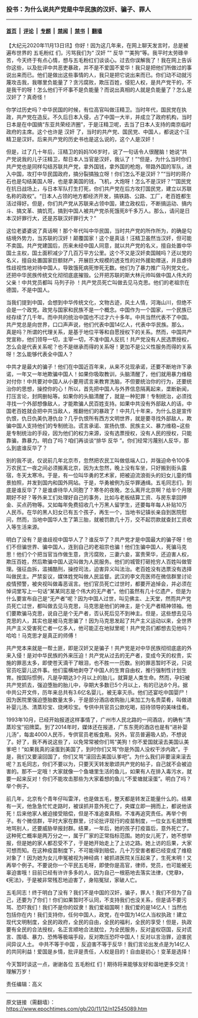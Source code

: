 ### 投书：为什么说共产党是中华民族的汉奸、骗子、罪人

---

#### [首页](../../../..?n12545089) &nbsp;|&nbsp; [评论](../../../../../epoch-comment?n12545089) &nbsp;|&nbsp; [专题](../../../../../epoch-special?n12545089) &nbsp;|&nbsp; [禁闻](../../../../../epoch-news?n12545089) &nbsp;|&nbsp; [禁书](../../../../../books?n12545089) &nbsp;|&nbsp; [翻墙](https://github.com/gfw-breaker/nogfw/blob/master/README.md?n12545089)


<div class="post_content" id="artbody" itemprop="articleBody">
 <!-- article content begin -->
 <p>
  【大纪元2020年11月13日讯】你好！因为这几年来，在网上聊天发言时，总是被遍布世界的
  <ok href="https://www.epochtimes.com/gb/tag/%E4%BA%94%E6%AF%9B%E7%B2%89%E7%BA%A2.html">
   五毛粉红
  </ok>
  们，污骂我们为“
  <ok href="https://www.epochtimes.com/gb/tag/%E6%B1%89%E5%A5%B8.html">
   汉奸
  </ok>
  ”“
  <ok href="https://www.epochtimes.com/gb/tag/%E5%8F%8D%E5%8D%8E.html">
   反华
  </ok>
  ”“美狗”等。我平时太劳碌辛苦，今天终于有点心情，想与五毛粉红们谈谈心。过去你误解我了！我在网上告诉你这些，以及批评中共恶吏暴政，并不是不爱国不爱华！我只是把他们所做过的事说出来而已。他们是做出这些事情的人，我只是把它说出来而已。你们动不动就污蔑攻击我，我哪里负能量了？贪污腐败，欺压百姓，侵犯人权，是共产党干的，不是我干的呀！怎么他们干坏事不是负能量？而说出真相的人就是负能量了？怎么是汉奸了？真奇怪！
 </p>
 <p>
  你学过历史吗？中华民国的时候，有位高官叫做汪精卫。当时年代，国民党在执政，共产党在造反。不久后日本入侵，占了中国一大半，并成立了政府机构，当时日本是在中国搞“东亚共荣经济圈”，于是汪精卫呢，去当了日本人支持的南京临时政府的主席。这个也许是
  <ok href="https://www.epochtimes.com/gb/tag/%E6%B1%89%E5%A5%B8.html">
   汉奸
  </ok>
  了，当时的共产党、国民党、中国人，都说这个汪精卫是汉奸。后来共产党的历史书也是这么说的，这个人是汉奸！
 </p>
 <p>
  但是，过了几十年后，汪精卫的妈妈106岁时，说了一句话令人很醒脑！她说“共产党说我的儿子汪精卫，帮日本人当官是汉奸，我认了！”“但是，为什么当时你们共产党也是同样勾结苏联共产党，拿外国钱，拿外国的枪炮，带路外国的军队，进入中国，攻打中华民国政府，搞分裂搞独立呀！你们怎么不是汉奸？”“当时的蒋介石也是勾结美国人呀，也是拿美国的钱，飞机，大炮呀！怎么不是汉奸？”“国民党在抗日战场上，与日本军队打生打死，你们共产党在后方攻打国民党，建立以苏联名称的政权”。“日本人占领的地方都经济开发，搞铁路、公路、工厂，老百姓都生活过得好。但是，你们共产党从苏联来占领中国，建立政权后，不断搞运动、搞内斗、搞文革、搞饥荒，搞到中国人被共产党杀死饿死8千多万人。那么，请问是日本汉奸罪行大，还是苏联汉奸罪行大？”
 </p>
 <p>
  这位老婆婆说了真话啊！那个年代叫中华民国，当时共产党的所作所为，的确是勾结境外势力，当苏联的汉奸！颠覆国家！这个是真话！汪精卫虽然当汉奸，但可能不卖国。共产党建国后，历来未经中国人同意，就以共产党的名义，擅自处置中华国土主权，国土面积减少了几百万平方公里。这个不又是汉奸卖国贼吗？还以党的名义，擅自处置国家巨额财产，开展巨大规模的透支性的对外援助赠送，并且虐待性歧视性地对待中国人，导致饿死病死惨死无数。他们为了暴力推广马列党文化，还把中华民族传统文化彻彻底底摧毁。公开把苏联的斯大林元帅叫做中国人伟大的父亲！中共党员都叫
  <ok href="https://www.epochtimes.com/gb/tag/%E9%A9%AC%E5%88%97%E5%AD%90%E5%AD%99.html">
   马列子孙
  </ok>
  ！共产党员死亡叫做去见马克思。他们的老祖宗在德国，不是中国人。
 </p>
 <p>
  当我们提到中国，会想到中华传统文化，文物古迹，风土人情，河海山川，但绝不会是一个政党。政党与国家和民族不是一个概念。中国作为一个国家，一个民族已经存续了几千年。而中共的统治中国也不过才六十多年。中共当然代表不了中国。共产党总是向世界，口口声声说，他们代表中国14亿人，代表中华民族。那么，真是吗？所谓的代理关系，是基于地位平等和自愿授权下的关系。然而，中国共产党宣称，他们领导一切，主宰一切，不准中国人反抗！共产党没有人民选票授权，怎么会是代表关系呢？也不是继承而得的关系呀！更加不是公义性服务而得的关系呀！怎么能够代表全中国人？
 </p>
 <p>
  中共才是最大的骗子！他们在中国近百年来，从来不兑现承诺，还要不断地许下承诺，一年又一年地欺骗中国人！如果你吸取教训，头脑清醒了，他们就用暴力维稳对付你！中共要对中国人从小要用谎言来教育洗脑，不但要统治你的行为，还要统治你的思想，操控你的心！所以，首先把中国人与外界信息隔离起来，垄断新闻，打压言论，封网删帖等。如果你的头脑清醒了，就是一种犯罪！专制统治，必须找寻找一个外部想像敌人，才能欺骗人民百姓支持。如果中共没有外部敌人的话，中国老百姓就会把中共当敌人，推翻他们的暴政了！中共几十年来，为什么总是宣传仇恨，仇日仇美仇港仇台？几乎仇恨所有西方文明世界，就是要寻找外部敌人，欺骗中国人支持他们的专制统治。谎言承诺、宣扬仇恨、民族主义、暴力维稳~这些是专制统治的手段，因为他们的权力来源，没有选票授权，没有人民的授权，只能靠骗，靠暴力。明白了吗？咱们再谈谈“排华
  <ok href="https://www.epochtimes.com/gb/tag/%E5%8F%8D%E5%8D%8E.html">
   反华
  </ok>
  ”。你们经常污蔑别人反华，那么到底谁反华了？
 </p>
 <p>
  别的我不说，仅说前几年北京市，忽然把农民工叫做低端人口，并强迫命令100多万农民工一夜之间必须搬离北京，因为太忽然，晚上没有车坐，只好搬到街头露宿，冬天太寒冷。于是，有一位叫华勇的艺术家，把被迫流浪街头的妇女儿童的情景拍照，并发到国内和国外网站。于是，华勇被例为反华罪通缉。五毛同志们，到底是谁反华了？是谁虐待华人同胞了？寒冬的夜晚，怎么离开北京啊？给半个月限期好不好？等外来工们处理好自己的事务，比如与老板结算工资、与房东拿回押金、买点药物等。又如每年免费招收几十万黑人留学生，还要每年每人补贴10万人民币。在华的黑人妇女已有五个孩子，再生一个，当地书记镇长亲自到医院慰问，然而，当地中国华人生了第三胎，就被罚款几十万，交不起罚款就查封工资收入等生活来源。
 </p>
 <p>
  明白了没有？是谁歧视中国华人了？谁反华了？共产党才是中国最大的骗子呀！他们不但骗世界、骗中国人，连到自己的老祖宗也骗！他们生骗中国人，死骗马克思！他们个个把当官当作做生意，贪污腐败，三妻六妾，富贵荣华，还迫害人权，欺压百姓，然后欺骗中国人这叫做为人民服务。他们的城管打砸抢穷人百姓叫做管理。强征血拆，滥捕酷刑，操控司法，迫害异义叫法治。老百姓没有选票没有选择叫做民主。严禁妄议，媒体姓党叫做人民监督。武汉的李文亮医师在微信群里讨论疫情预警，被央视叫做毒恶谣言。他们官员死亡过世时，都要开追悼会，并必须在悼词里写上一句话“某某同志是个伟大的无产者”。他们虽然有几十亿遗产，但是为什么要宣布自己是“无产者”呢？因为中国人过世，叫见佛主、上天堂，然而共产党员死亡过世，都叫做去见马克思，马克思是他们的神主，是个无产者精神领袖。他们要欺骗马克思，说自己是个无产者，否认死后见不到神主。但是，这些想去见马克思的人，其实也是被马克思骗了！因为马克思发起了共产主义运动以来，全世界共产主义受害死亡者一亿多人，他可能正在地狱里呢！共产党员们都想去见他吗？哈哈！马克思才是真正的师傅！
 </p>
 <p>
  共产党本来就是一帮土匪，即是汉奸又是骗子！共产党是对中华民族彻彻底底的外来入侵！是对中华民族的外来压迫！共产党从过去的无产者，变成今天的权贵，实施的罪恶太多，即使苍天滴干了眼泪，也不胜一一历数。别的罪恶暂时不说，只说官员吃婴儿这件事。他们蛮横地剥夺了中国人的生育自由权，推行强制性计划生育。按国际惯例，凡是孕期达3个月以上的胎儿，就算是人类生命。然而，孕妇被共产党抓去，强迫堕胎的胎儿中，孕期大多数已5个月以上，有的已达8个月。据中共公开文件，历年来总共有3.6亿名婴儿，被无辜灭杀。他们还宴吃中国婴尸！因为医院里强迫堕胎数量太多，于是部分酒店收购胎儿来加工为名贵菜肴，叫做进补婴儿汤、清蒸珍宝、烧烤珍宝。专供中共官员公款吃喝，招待领导的美味佳肴。
 </p>
 <p>
  1993年10月，已经开始报道这样事情了，广州市人民北路的一间酒店，的确有“清蒸珍宝”招牌菜。到了2014年时，媒体还在报道，广东东莞的酒店也是有“进补婴儿汤”，每盅4000人民币，专供官员老板食用。另外，官员普遍吸人奶，不想说了。好了，我不再说这些了，以免常常被你们骂“美狗！你不爱国就滚去美国认美爹吧！”如果我真的滚蛋到美国了，到时你们又骂“你是外国人没权干涉内政”。于是，我们又要滚回国了，你们又骂“滚回去美国认爹吧”。为什么我们非要滚来滚去呢？五毛同志，你们不要以为，只要天天转发歌颂共产党的帖子，自己就不会被迫害的。那不一定哦！大家就像一个鱼塘里生活的鱼儿，如果有人在排入毒污水，就要一起来反对！你们不能攻击那些为大家着想的鱼儿“不爱塘就滚蛋”。明白了吗？举个例子。
 </p>
 <p>
  前几年，北京有个青年仔叫雷洋，也是做五毛，整天都是转发正能量什么的。结果有一天，他急急忙忙走路时，被误抓并意外死亡了，央媒立即一拥而上，都说他该死！后来他家人被迫接受赔偿，但是不准追查真相，不准再追究责任。再举个例子。有个微信群，平时大家在群里，讨论批评现行的疫苗制度，一位女五毛就愤慨地骂别人，还要威胁举报封群。结果，一年后，她的孩子打疫苗后，意外死亡了。这种死亡概率是两万分之一，属于厂家的正常指标范围。她的女儿死了，她不想举报，但是她的家人都忍受不了，于是她开始走上了上访之路。她上访的后果，大家可想而知。在这种疫苗制度下，不可能得到赔偿，几十万受害者都已经变成了维稳对象了！因为她为女儿申冤被视为神经病！被抓进医院关压起来了，生死末明！又再举个例子。不要说你一个平民五毛呀，即使你是高官，律师，党员，也可能被无辜迫害哦！目前已经有许许多多的人，因为自己一根筋地去落实法律，《党章》，《宪法》，于是被非常残忍地迫害了，身陷冤狱，家破人亡。
 </p>
 <p>
  五毛同志！终于明白了没有？我们不是中国的汉奸，骗子，罪人！我们不但为了自己，还要为了你们！你们如果暂时不认同，不支持我们也没关系，但是请不要污骂、恐吓我们！我们不是你的奴隶！我们爱祖国啊！我们爱的是14亿人！当然也包括你在内！我们支持你，任何中国人，政党，在中国为14亿人当权执政！建立现代文明制度，全民的政府，全民的自由，全民的福利，全民的享受！但是，执政要有全民的合法授权，名正言顺地合法就位，为全民服务，反对盗权窃国，反对谎言、围墙、暴力、恐怖等极端手段，反对欺压恐吓中国人！反对以言治罪，迫害民间异议人土。
  <ok href="https://www.epochtimes.com/gb/tag/%E4%B8%AD%E5%85%B1%E4%B8%8D%E7%AD%89%E4%BA%8E%E4%B8%AD%E5%9B%BD.html">
   中共不等于中国
  </ok>
  ，反迫害不等于反华！我们言论出发点是为14亿人的共同利益！爱国是乡情，批评是责任，人权是目的！自由是初心！变革是选择！
 </p>
 <p>
  今天暂时谈这一点，谢谢各位
  <ok href="https://www.epochtimes.com/gb/tag/%E4%BA%94%E6%AF%9B%E7%B2%89%E7%BA%A2.html">
   五毛粉红
  </ok>
  们！期待将来能够友好和谐地更多交流！理解万岁！
 </p>
 <p>
  责任编辑：高义
 </p>
 <!-- article content end -->
 <div id="below_article_ad">
 </div>
</div>


---

原文链接（需翻墙）：https://www.epochtimes.com/gb/20/11/12/n12545089.htm